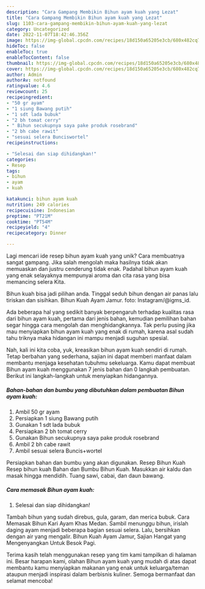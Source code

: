 ```yaml
---
description: "Cara Gampang Membikin Bihun ayam kuah yang Lezat"
title: "Cara Gampang Membikin Bihun ayam kuah yang Lezat"
slug: 1103-cara-gampang-membikin-bihun-ayam-kuah-yang-lezat
category: Uncategorized
date: 2022-11-07T18:42:46.356Z
image: https://img-global.cpcdn.com/recipes/18d150a65205e3cb/680x482cq70/bihun-ayam-kuah-foto-resep-utama.jpg
hideToc: false
enableToc: true
enableTocContent: false
thumbnail: https://img-global.cpcdn.com/recipes/18d150a65205e3cb/680x482cq70/bihun-ayam-kuah-foto-resep-utama.jpg
cover: https://img-global.cpcdn.com/recipes/18d150a65205e3cb/680x482cq70/bihun-ayam-kuah-foto-resep-utama.jpg
author: Admin
authorAv: notfound
ratingvalue: 4.6
reviewcount: 25
recipeingredient:
- "50 gr ayam"
- "1 siung Bawang putih"
- "1 sdt lada bubuk"
- "2 bh tomat cerry"
- " Bihun secukupnya saya pake produk rosebrand"
- "2 bh cabe rawit"
- "sesuai selera Bunciswortel"
recipeinstructions:

- "Selesai dan siap dihidangkan!"
categories:
- Resep
tags:
- bihun
- ayam
- kuah

katakunci: bihun ayam kuah 
nutrition: 249 calories
recipecuisine: Indonesian
preptime: "PT21M"
cooktime: "PT54M"
recipeyield: "4"
recipecategory: Dinner

---
```





Lagi mencari ide resep bihun ayam kuah yang unik? Cara membuatnya sangat gampang. Jika salah mengolah maka hasilnya tidak akan memuaskan dan justru cenderung tidak enak. Padahal bihun ayam kuah yang enak selayaknya mempunyai aroma dan cita rasa yang bisa memancing selera Kita.





Bihun kuah bisa jadi pilihan anda. Tinggal seduh bihun dengan air panas lalu tiriskan dan sisihkan. Bihun Kuah Ayam Jamur. foto: Instagram/@igms_id.

Ada beberapa hal yang sedikit banyak berpengaruh terhadap kualitas rasa dari bihun ayam kuah, pertama dari jenis bahan, kemudian pemilihan bahan segar hingga cara mengolah dan menghidangkannya. Tak perlu pusing jika mau menyiapkan bihun ayam kuah yang enak di rumah, karena asal sudah tahu triknya maka hidangan ini mampu menjadi suguhan spesial.






Nah, kali ini kita coba, yuk, kreasikan bihun ayam kuah sendiri di rumah. Tetap berbahan yang sederhana, sajian ini dapat memberi manfaat dalam membantu menjaga kesehatan tubuhmu sekeluarga. Kamu dapat membuat Bihun ayam kuah menggunakan 7 jenis bahan dan 0 langkah pembuatan. Berikut ini langkah-langkah untuk menyiapkan hidangannya.

<!--inarticleads1-->

##### Bahan-bahan dan bumbu yang dibutuhkan dalam pembuatan Bihun ayam kuah:

1. Ambil 50 gr ayam
1. Persiapkan 1 siung Bawang putih
1. Gunakan 1 sdt lada bubuk
1. Persiapkan 2 bh tomat cerry
1. Gunakan  Bihun secukupnya saya pake produk rosebrand
1. Ambil 2 bh cabe rawit
1. Ambil sesuai selera Buncis+wortel


Persiapkan bahan dan bumbu yang akan digunakan. Resep Bihun Kuah Resep bihun kuah Bahan dan Bumbu Bihun Kuah. Masukkan air kaldu dan masak hingga mendidih. Tuang sawi, cabai, dan daun bawang. 

<!--inarticleads2-->

##### Cara memasak Bihun ayam kuah:


1. Selesai dan siap dihidangkan!

Tambah bihun yang sudah direbus, gula, garam, dan merica bubuk. Cara Memasak Bihun Kari Ayam Khas Medan. Sambil menunggu bihun, irislah daging ayam menjadi beberapa bagian sesuai selera. Lalu, bersihkan dengan air yang mengalir. Bihun Kuah Ayam Jamur, Sajian Hangat yang Mengenyangkan Untuk Besok Pagi. 

Terima kasih telah menggunakan resep yang tim kami tampilkan di halaman ini. Besar harapan kami, olahan Bihun ayam kuah yang mudah di atas dapat membantu kamu menyiapkan makanan yang enak untuk keluarga/teman ataupun menjadi inspirasi dalam berbisnis kuliner. Semoga bermanfaat dan selamat mencoba!

